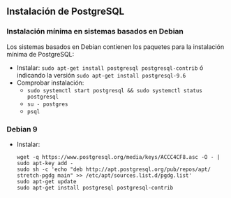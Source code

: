 ## Instalación de PostgreSQL

### Instalación mínima en sistemas basados en Debian
Los sistemas basados en Debian contienen los paquetes para la instalación mínima de PostgreSQL:

- Instalar: `sudo apt-get install postgresql postgresql-contrib` ó indicando la versión `sudo apt-get install postgresql-9.6`
- Comprobar instalación:
  - `sudo systemctl start postgresql && sudo systemctl status postgresql`
  - `su - postgres`
  - `psql`


### Debian 9
- Instalar:
  ```
  wget -q https://www.postgresql.org/media/keys/ACCC4CF8.asc -O - | sudo apt-key add -
  sudo sh -c 'echo "deb http://apt.postgresql.org/pub/repos/apt/ stretch-pgdg main" >> /etc/apt/sources.list.d/pgdg.list'
  sudo apt-get update
  sudo apt-get install postgresql postgresql-contrib
  ```



